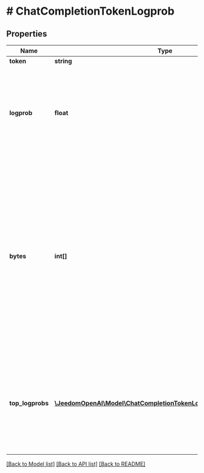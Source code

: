 # # ChatCompletionTokenLogprob

## Properties

Name | Type | Description | Notes
------------ | ------------- | ------------- | -------------
**token** | **string** | The token. |
**logprob** | **float** | The log probability of this token, if it is within the top 20 most likely tokens. Otherwise, the value &#x60;-9999.0&#x60; is used to signify that the token is very unlikely. |
**bytes** | **int[]** | A list of integers representing the UTF-8 bytes representation of the token. Useful in instances where characters are represented by multiple tokens and their byte representations must be combined to generate the correct text representation. Can be &#x60;null&#x60; if there is no bytes representation for the token. |
**top_logprobs** | [**\JeedomOpenAI\Model\ChatCompletionTokenLogprobTopLogprobsInner[]**](ChatCompletionTokenLogprobTopLogprobsInner.md) | List of the most likely tokens and their log probability, at this token position. In rare cases, there may be fewer than the number of requested &#x60;top_logprobs&#x60; returned. |

[[Back to Model list]](../../README.md#models) [[Back to API list]](../../README.md#endpoints) [[Back to README]](../../README.md)
